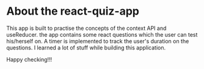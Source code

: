 # About the react-quiz-app

This app is built to practise the concepts of the context API and useReducer. the app contains some react questions which the user can test his/herself on. A timer is implemented to track the user's duration on the questions. I learned a lot of stuff while building this application.

Happy checking!!!
